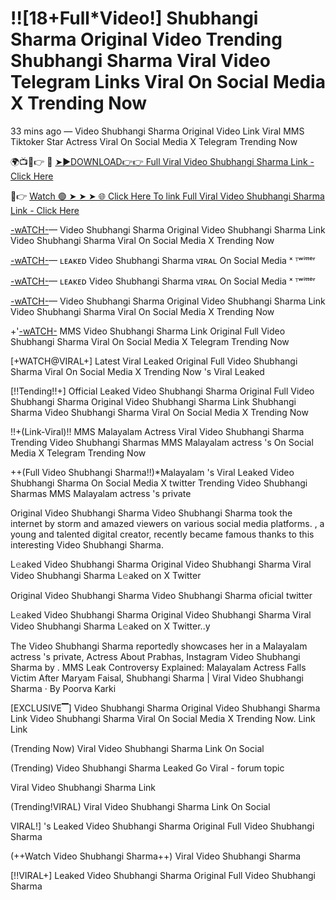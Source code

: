 # !![18+Full*Video!] Shubhangi Sharma Original Video Trending Shubhangi Sharma Viral Video Telegram Links Viral On Social Media X Trending Now


33 mins ago — Video Shubhangi Sharma Original Video Link Viral MMS Tiktoker Star Actress Viral On Social Media X Telegram Trending Now

🌍📺📱👉 🔴 [➤►DOWNLOAD👉👉 Full Viral Video Shubhangi Sharma Link - Click Here](https://clickspay.in/NmY5)

📱👉 [Watch 🟢 ➤ ➤ ➤ 🌐 Click Here To link Full Viral Video Shubhangi Sharma Link - Click Here](https://clickspay.in/NmY5)



[-wATCH-](https://clickspay.in/NmY5)— Video Shubhangi Sharma Original Video Shubhangi Sharma Link Video Shubhangi Sharma Viral On Social Media X Trending Now

[-wATCH-](https://clickspay.in/NmY5)— ʟᴇᴀᴋᴇᴅ Video Shubhangi Sharma ᴠɪʀᴀʟ On Social Media ˣ ᵀʷⁱᵗᵗᵉʳ

[-wATCH-](https://clickspay.in/NmY5)— ʟᴇᴀᴋᴇᴅ Video Shubhangi Sharma ᴠɪʀᴀʟ On Social Media ˣ ᵀʷⁱᵗᵗᵉʳ

[-wATCH-](https://clickspay.in/NmY5)— Video Shubhangi Sharma Original Video Shubhangi Sharma Link Video Shubhangi Sharma Viral On Social Media X Trending Now

+'[-wATCH-](https://clickspay.in/NmY5) MMS Video Shubhangi Sharma Link Original Full Video Shubhangi Sharma Viral On Social Media X Telegram Trending Now

[+WATCH@VIRAL+] Latest Viral Leaked Original Full Video Shubhangi Sharma Viral On Social Media X Trending Now 's Viral Leaked

[!!Tending!!+] Official Leaked Video Shubhangi Sharma Original Full Video Shubhangi Sharma Original Video Shubhangi Sharma Link Shubhangi Sharma Video Shubhangi Sharma Viral On Social Media X Trending Now


!!+(Link-Viral)!! MMS Malayalam Actress Viral Video Shubhangi Sharma Trending Video Shubhangi Sharmas MMS Malayalam actress 's On Social Media X Telegram Trending Now

++(Full Video Shubhangi Sharma!!)*Malayalam 's Viral Leaked Video Shubhangi Sharma On Social Media X twitter Trending Video Shubhangi Sharmas MMS Malayalam actress 's private

Original Video Shubhangi Sharma Video Shubhangi Sharma took the internet by storm and amazed viewers on various social media platforms. , a young and talented digital creator, recently became famous thanks to this interesting Video Shubhangi Sharma.

L𝚎aked Video Shubhangi Sharma Original Video Shubhangi Sharma Viral Video Shubhangi Sharma L𝚎aked on X Twitter

Original Video Shubhangi Sharma Video Shubhangi Sharma oficial twitter

L𝚎aked Video Shubhangi Sharma Original Video Shubhangi Sharma Viral Video Shubhangi Sharma L𝚎aked on X Twitter..y

The Video Shubhangi Sharma reportedly showcases her in a Malayalam actress 's private, Actress About Prabhas, Instagram Video Shubhangi Sharma by . MMS Leak Controversy Explained: Malayalam Actress Falls Victim After Maryam Faisal, Shubhangi Sharma | Viral Video Shubhangi Sharma · By Poorva Karki

[EXCLUSIVE▔] Video Shubhangi Sharma Original Video Shubhangi Sharma Link Video Shubhangi Sharma Viral On Social Media X Trending Now. Link Link

(Trending Now) Viral Video Shubhangi Sharma Link On Social

(Trending) Video Shubhangi Sharma Leaked Go Viral - forum topic

Viral Video Shubhangi Sharma Link

(Trending!VIRAL) Viral Video Shubhangi Sharma Link On Social

VIRAL!] 's Leaked Video Shubhangi Sharma Original Full Video Shubhangi Sharma

(++Watch Video Shubhangi Sharma++) Viral Video Shubhangi Sharma

[!!VIRAL+] Leaked Video Shubhangi Sharma Original Full Video Shubhangi Sharma

